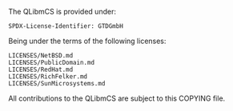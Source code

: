 The QLibmCS is provided under:

	SPDX-License-Identifier: GTDGmbH

Being under the terms of the following licenses: 

	LICENSES/NetBSD.md
	LICENSES/PublicDomain.md
	LICENSES/RedHat.md
	LICENSES/RichFelker.md
	LICENSES/SunMicrosystems.md

All contributions to the QLibmCS are subject to this COPYING file.